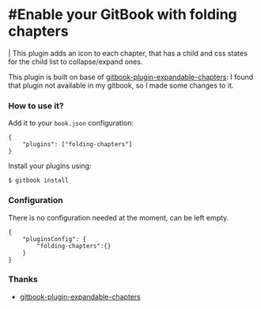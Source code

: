 #Enable your GitBook with folding chapters
==============

| This plugin adds an icon to each chapter, that has a child and css states for the child list to collapse/expand ones.

This plugin is built on base of [gitbook-plugin-expandable-chapters](https://github.com/DomainDrivenArchitecture/gitbook-plugin-expandable-chapters): I found that plugin not available in my gitbook, so I made some changes to it.


### How to use it?

Add it to your `book.json` configuration:

```
{
    "plugins": ["folding-chapters"]
}
```

Install your plugins using:

```
$ gitbook install
```

### Configuration

There is no configuration needed at the moment, can be left empty.

```
{
	"pluginsConfig": {
		"folding-chapters":{}
	}
}
```

### Thanks

- [gitbook-plugin-expandable-chapters](https://github.com/DomainDrivenArchitecture/gitbook-plugin-expandable-chapters)
